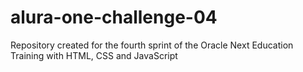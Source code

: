 # alura-one-challenge-04

Repository created for the fourth sprint of the Oracle Next Education Training with HTML, CSS and JavaScript
